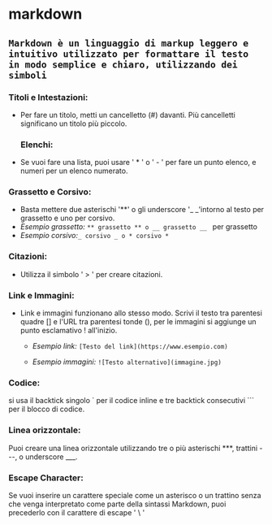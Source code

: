 # markdown
## `Markdown è un linguaggio di markup leggero e intuitivo utilizzato per formattare il testo in modo semplice e chiaro, utilizzando dei simboli`

### **Titoli e Intestazioni:**
- Per fare un titolo, metti un cancelletto (#) davanti. Più cancelletti significano un titolo più piccolo. 

  ### **Elenchi:**
- Se vuoi fare una lista, puoi usare ' * ' o  ' - ' per fare un punto elenco, e numeri per un elenco numerato. 

### **Grassetto e Corsivo:**
 - Basta mettere due asterischi '**' o gli underscore '_ _'intorno al testo per grassetto e uno per corsivo.
  - *Esempio grassetto:* `** grassetto ** o __ grassetto __ `
  per grassetto 
 - *Esempio corsivo:*` _ corsivo _ o * corsivo * `

### **Citazioni:**
- Utilizza il simbolo ' > ' per creare citazioni.

### **Link e Immagini:**
- Link e immagini funzionano allo stesso modo. Scrivi il testo tra parentesi quadre [] e l'URL tra parentesi tonde (), per le immagini si aggiunge un punto esclamativo ! all'inizio.

  - *Esempio link:* 
`[Testo del link](https://www.esempio.com)`

  - *Esempio immagini:*
`![Testo alternativo](immagine.jpg)`

### **Codice:**
si usa il backtick singolo ` per il codice inline e tre backtick consecutivi ``` per il blocco di codice.

 ### **Linea orizzontale:**
Puoi creare una linea orizzontale utilizzando tre o più asterischi ***, trattini ---, o underscore ___.

### **Escape Character:**
 Se vuoi inserire un carattere speciale come un asterisco o un trattino senza che venga interpretato come parte della sintassi Markdown, puoi precederlo con il carattere di escape ' \ ' 